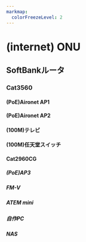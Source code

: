 ```yaml
---
markmap:
  colorFreezeLevel: 2
---
```


# (internet) ONU

## SoftBankルータ

### Cat3560

#### (PoE)Aironet AP1

#### (PoE)Aironet AP2

#### (100M)テレビ

#### (100M)任天堂スイッチ

#### Cat2960CG

##### (PoE)AP3

##### FM-V

##### ATEM mini

##### 自作PC

##### NAS
